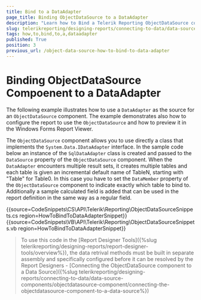 ```yaml
---
title: Bind to a DataAdapter
page_title: Binding ObjectDataSource to a DataAdapter
description: "Learn how to Bind a Telerik Reporting ObjectDataSource compoenent to a DataAdapter after creating it with code."
slug: telerikreporting/designing-reports/connecting-to-data/data-source-components/objectdatasource-component/how-to/how-to-bind-to-a-dataadapter
tags: how,to,bind,to,a,dataadapter
published: True
position: 3
previous_url: /object-data-source-how-to-bind-to-data-adapter
---
```


# Binding ObjectDataSource Compoenent to a DataAdapter

The following example illustrates how to use a `DataAdapter` as the source for an `ObjectDataSource` component. The example demonstrates also how to configure the report to use the `ObjectDataSource` and how to preview it in the Windows Forms Report Viewer.

The `ObjectDataSource` component allows you to use directly a class that implements the `System.Data.IDataAdapter` interface. In the sample code below an instance of the `SqlDataAdapter` class is created and passed to the `DataSource` property of the `ObjectDataSource` component. When the `DataAdapter` encounters multiple result sets, it creates multiple tables and each table is given an incremental default name of TableN, starting with "Table" for Table0. In this case you have to set the `DataMember` property of the `ObjectDataSource` component to indicate exactly which table to bind to. Additionally a sample calculated field is added that can be used in the report definition in the same way as a regular field.

{{source=CodeSnippets\CS\API\Telerik\Reporting\ObjectDataSourceSnippets.cs region=HowToBindToDataAdapterSnippet}}
{{source=CodeSnippets\VB\API\Telerik\Reporting\ObjectDataSourceSnippets.vb region=HowToBindToDataAdapterSnippet}}

> To use this code in the [Report Designer Tools]({%slug telerikreporting/designing-reports/report-designer-tools/overview%}), the data retrival methods must be built in separate assembly and specifically configured before it can be resolved by the Report Designers - [Connecting the ObjectDataSource component to a Data Source]({%slug telerikreporting/designing-reports/connecting-to-data/data-source-components/objectdatasource-component/connecting-the-objectdatasource-component-to-a-data-source%})
